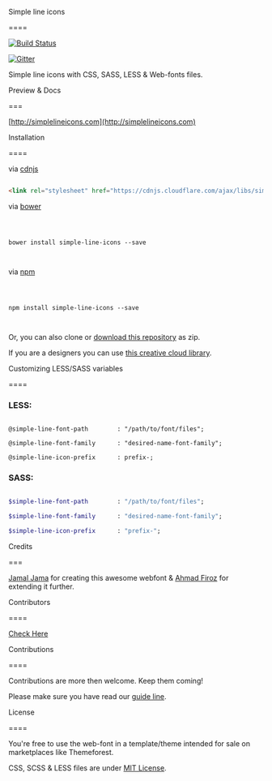 Simple line icons

====

[![Build Status](https://travis-ci.org/thesabbir/simple-line-icons.svg?branch=master)](https://travis-ci.org/thesabbir/simple-line-icons)

[![Gitter](https://badges.gitter.im/Join%20Chat.svg)](https://gitter.im/thesabbir/simple-line-icons?utm_source=badge&utm_medium=badge&utm_campaign=pr-badge&utm_content=badge)



Simple line icons with CSS, SASS, LESS & Web-fonts files.



Preview & Docs

===

[http://simplelineicons.com](http://simplelineicons.com)





Installation

====

via [cdnjs](http://cdnjs.com/libraries/simple-line-icons)

```html

<link rel="stylesheet" href="https://cdnjs.cloudflare.com/ajax/libs/simple-line-icons/2.4.1/css/simple-line-icons.css">

```

via [bower](http://bower.io/search/?q=simple-line-icons)



```shell



bower install simple-line-icons --save



```

via [npm](https://www.npmjs.com/package/simple-line-icons)



```shell



npm install simple-line-icons --save



```



Or, you can also clone or [download this repository](https://github.com/thesabbir/simple-line-icons/archive/master.zip) as zip.





If you are a designers you can use [this creative cloud library](http://adobe.ly/2bQ48wl).



Customizing LESS/SASS variables

====



### LESS:



```less

@simple-line-font-path        : "/path/to/font/files";

@simple-line-font-family      : "desired-name-font-family";

@simple-line-icon-prefix      : prefix-;

```



### SASS:



```sass

$simple-line-font-path        : "/path/to/font/files";

$simple-line-font-family      : "desired-name-font-family";

$simple-line-icon-prefix      : "prefix-";

```





Credits

===

[Jamal Jama](https://twitter.com/byjml) for creating this awesome webfont & [Ahmad Firoz](https://twitter.com/firoz_usf) for extending it further.



Contributors

====

[Check Here](https://github.com/thesabbir/simple-line-icons/graphs/contributors)



Contributions

====

Contributions are more then welcome. Keep them coming!

Please make sure you have read our [guide line](/CONTRIBUTING.md).



License

====

You're free to use the web-font in a template/theme intended for sale on marketplaces like Themeforest.



CSS, SCSS & LESS files are under [MIT License](/LICENSE.md).

